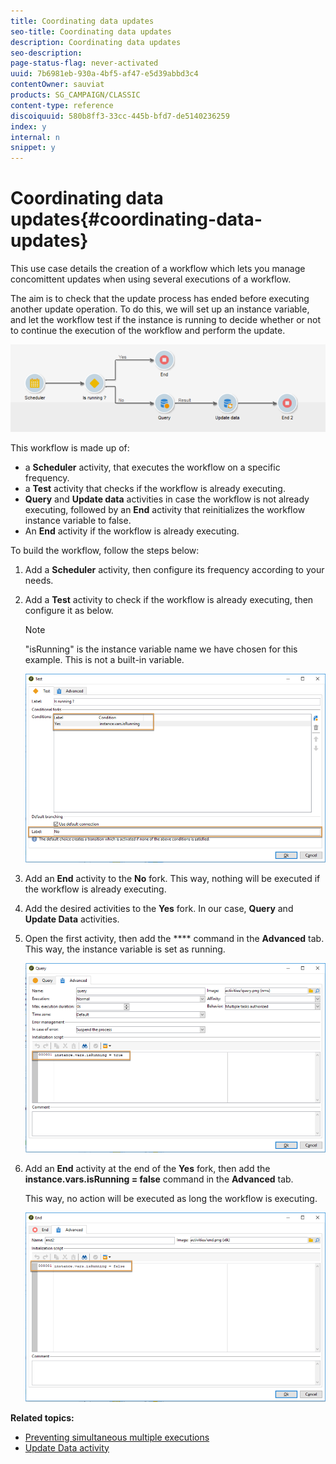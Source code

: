 ```yaml
---
title: Coordinating data updates
seo-title: Coordinating data updates
description: Coordinating data updates
seo-description: 
page-status-flag: never-activated
uuid: 7b6981eb-930a-4bf5-af47-e5d39abbd3c4
contentOwner: sauviat
products: SG_CAMPAIGN/CLASSIC
content-type: reference
discoiquuid: 580b8ff3-33cc-445b-bfd7-de5140236259
index: y
internal: n
snippet: y
---
```


# Coordinating data updates{#coordinating-data-updates}

This use case details the creation of a workflow which lets you manage concomittent updates when using several executions of a workflow.

The aim is to check that the update process has ended before executing another update operation. To do this, we will set up an instance variable, and let the workflow test if the instance is running to decide whether or not to continue the execution of the workflow and perform the update.

![](assets/uc_dataupdate_wkf.png)

This workflow is made up of:

* a **Scheduler** activity, that executes the workflow on a specific frequency.
* a **Test** activity that checks if the workflow is already executing.
* **Query** and **Update data** activities in case the workflow is not already executing, followed by an **End** activity that reinitializes the workflow instance variable to false.
* An **End** activity if the workflow is already executing.

To build the workflow, follow the steps below:

1. Add a **Scheduler** activity, then configure its frequency according to your needs.
1. Add a **Test** activity to check if the workflow is already executing, then configure it as below.

   >[!NOTE]
   >
   >"isRunning" is the instance variable name we have chosen for this example. This is not a built-in variable.

   ![](assets/uc_dataupdate_test.png)

1. Add an **End** activity to the **No** fork. This way, nothing will be executed if the workflow is already executing.
1. Add the desired activities to the **Yes** fork. In our case, **Query** and **Update Data** activities.
1. Open the first activity, then add the **** command in the **Advanced** tab. This way, the instance variable is set as running.

   ![](assets/uc_dataupdate_query.png)

1. Add an **End** activity at the end of the **Yes** fork, then add the **instance.vars.isRunning = false** command in the **Advanced** tab.

   This way, no action will be executed as long the workflow is executing.

   ![](assets/uc_dataupdate_end.png)

**Related topics:**

* [Preventing simultaneous multiple executions](../../workflow/using/coordinating-data-updates.md#preventing-simultaneous-multiple-executions)
* [Update Data activity](../../workflow/using/update-data.md)

